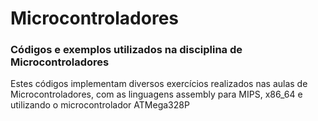 # Microcontroladores

### Códigos e exemplos utilizados na disciplina de Microcontroladores

Estes códigos implementam diversos exercícios realizados nas aulas de Microcontroladores, com as linguagens assembly para MIPS, x86_64 e utilizando o microcontrolador ATMega328P
